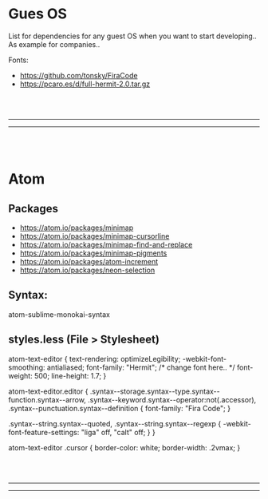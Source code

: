 # Gues OS
List for dependencies for any guest OS when you want to start developing.. As example for companies..


Fonts:
- https://github.com/tonsky/FiraCode
- https://pcaro.es/d/full-hermit-2.0.tar.gz




<br />
<br />


 _____________________________________________________
 _____________________________________________________


<br />
<br />

# Atom

## Packages
- https://atom.io/packages/minimap
- https://atom.io/packages/minimap-cursorline
- https://atom.io/packages/minimap-find-and-replace
- https://atom.io/packages/minimap-pigments
- https://atom.io/packages/atom-increment
- https://atom.io/packages/neon-selection

## Syntax:
atom-sublime-monokai-syntax




## styles.less (File > Stylesheet)

atom-text-editor {
  text-rendering: optimizeLegibility;
  -webkit-font-smoothing: antialiased;
  font-family: "Hermit"; /* change font here.. */
  font-weight: 500;
  line-height: 1.7;
}

atom-text-editor.editor {
  .syntax--storage.syntax--type.syntax--function.syntax--arrow,
  .syntax--keyword.syntax--operator:not(.accessor),
  .syntax--punctuation.syntax--definition {
    font-family: "Fira Code";
  }

  .syntax--string.syntax--quoted,
  .syntax--string.syntax--regexp {
    -webkit-font-feature-settings: "liga" off, "calt" off;
  }
}


atom-text-editor .cursor {
   border-color: white;
   border-width: .2vmax;
}



<br />
<br />


 _____________________________________________________
 _____________________________________________________


<br />
<br />
